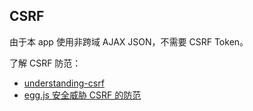 
## CSRF

由于本 app 使用非跨域 AJAX JSON，不需要 CSRF Token。

了解 CSRF 防范：

- [understanding-csrf](https://github.com/pillarjs/understanding-csrf)
- [egg.js 安全威胁 CSRF 的防范](https://eggjs.org/zh-cn/core/security.html#%E5%AE%89%E5%85%A8%E5%A8%81%E8%83%81-csrf-%E7%9A%84%E9%98%B2%E8%8C%83)
